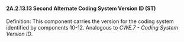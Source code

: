 #### 2A.2.13.13 Second Alternate Coding System Version ID (ST)

Definition: This component carries the version for the coding system identified by components 10-12. Analogous to _CWE.7 - Coding System Version ID_.
